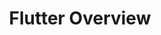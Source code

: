 ---
title: Flutter Overview
description: What makes Flutter so Special?
weight: 2
lastmod: 2021-11-01T10:23:30-09:00
draft: false
emoji: 👶
vimeo: 336121012
video_length: 3:20
---